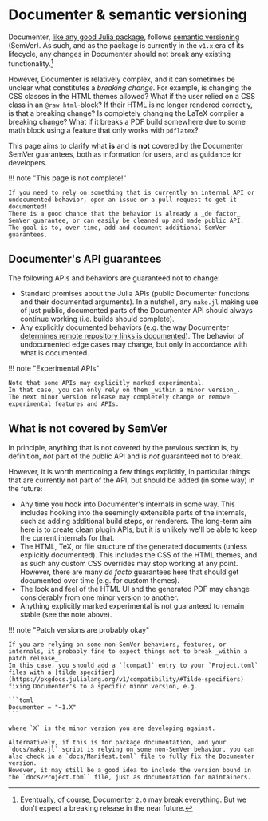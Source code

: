 # Documenter & semantic versioning

Documenter, [like any good Julia package](https://pkgdocs.julialang.org/v1/compatibility/#Version-specifier-format), follows [semantic versioning](https://semver.org/) (SemVer).
As such, and as the package is currently in the `v1.x` era of its lifecycle, any changes in Documenter should not break any existing functionality.[^1]

[^1]: Eventually, of course, Documenter `2.0` may break everything. But we don't expect a breaking release in the near future.

However, Documenter is relatively complex, and it can sometimes be unclear what constitutes a _breaking change_.
For example, is changing the CSS classes in the HTML themes allowed?
What if the user relied on a CSS class in an `@raw html`-block?
If their HTML is no longer rendered correctly, is that a breaking change?
Is completely changing the LaTeX compiler a breaking change?
What if it breaks a PDF build somewhere due to some math block using a feature that only works with `pdflatex`?

This page aims to clarify what **is** and **is not** covered by the Documenter SemVer guarantees, both as information for users, and as guidance for developers.

!!! note "This page is not complete!"

    If you need to rely on something that is currently an internal API or undocumented behavior, open an issue or a pull request to get it documented!
    There is a good chance that the behavior is already a _de factor_ SemVer guarantee, or can easily be cleaned up and made public API.
    The goal is to, over time, add and document additional SemVer guarantees.


## Documenter's API guarantees

The following APIs and behaviors are guaranteed not to change:

* Standard promises about the Julia APIs (public Documenter functions and their documented arguments).
  In a nutshell, any `make.jl` making use of just public, documented parts of the Documenter API should always continue working (i.e. builds should complete).
* Any explicitly documented behaviors (e.g. the way Documenter [determines remote repository links is documented](@ref "Remote links")).
  The behavior of undocumented edge cases may change, but only in accordance with what is documented.

!!! note "Experimental APIs"

    Note that some APIs may explicitly marked experimental.
    In that case, you can only rely on them _within a minor version_.
    The next minor version release may completely change or remove experimental features and APIs.


## What is not covered by SemVer

In principle, anything that is not covered by the previous section is, by definition, _not_ part of the public API and is _not_ guaranteed not to break.

However, it is worth mentioning a few things explicitly, in particular things that are currently not part of the API, but should be added (in some way) in the future:

* Any time you hook into Documenter's internals in some way.
  This includes hooking into the seemingly extensible parts of the internals, such as adding additional build steps, or renderers.
  The long-term aim here is to create clean plugin APIs, but it is unlikely we'll be able to keep the current internals for that.
* The HTML, TeX, or file structure of the generated documents (unless explicitly documented).
  This includes the CSS of the HTML themes, and as such any custom CSS overrides may stop working at any point.
  However, there are many _de facto_ guarantees here that should get documented over time (e.g. for custom themes).
* The look and feel of the HTML UI and the generated PDF may change considerably from one minor version to another.
* Anything explicitly marked experimental is not guaranteed to remain stable (see the note above).


!!! note "Patch versions are probably okay"

    If you are relying on some non-SemVer behaviors, features, or internals, it probably fine to expect things not to break _within a patch release_.
    In this case, you should add a `[compat]` entry to your `Project.toml` files with a [tilde specifier](https://pkgdocs.julialang.org/v1/compatibility/#Tilde-specifiers) fixing Documenter's to a specific minor version, e.g.

    ```toml
    Documenter = "~1.X"
    ```

    where `X` is the minor version you are developing against.

    Alternatively, if this is for package documentation, and your `docs/make.jl` script is relying on some non-SemVer behavior, you can also check in a `docs/Manifest.toml` file to fully fix the Documenter version.
    However, it may still be a good idea to include the version bound in the `docs/Project.toml` file, just as documentation for maintainers.
